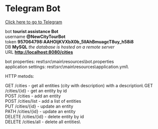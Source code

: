 # Telegram Bot

[Click here to go to Telegram](https://telegram.me/NewCityTourBot)

bot         **tourist assistance Bot** \
username    **@NewCityTourBot**\
token       **957064798:AAHOIjKVXbX0b_5lIAhBmuagcT8uy_h58i8**\
DB          **MySQL** *the database is hosted on a remote server*\
URL         **[http://localhost:8080/cities](http://localhost:8080/cities)**


bot properties: rest\src\main\resources\bot.properties\
application settings: rest\src\main\resources\application.yml\


HTTP metods:

GET /cities - get all entities (city with description) with a description\ 
GET /cities/{id} - get an entity by id\
POST /cities - add an entity\
POST /cities/list - add a list of entities\
PUT /cities/{id} - update an entity\
PATH /cities/{id} - update an entity\
DELETE /cities/{id} - delete entity by id\
DELETE /cities/all - delete all entities\


